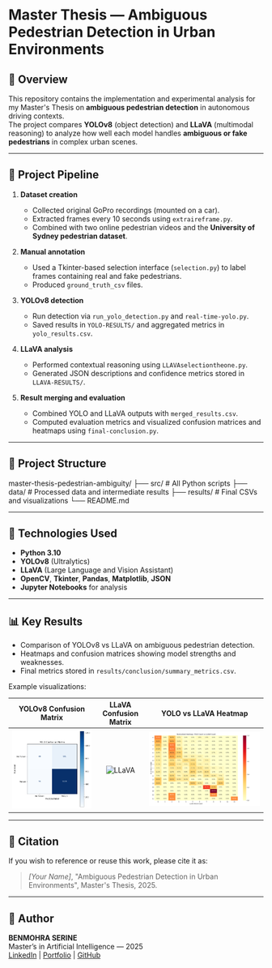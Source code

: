 # Master Thesis — Ambiguous Pedestrian Detection in Urban Environments

## 🧩 Overview
This repository contains the implementation and experimental analysis for my Master's Thesis on **ambiguous pedestrian detection** in autonomous driving contexts.  
The project compares **YOLOv8** (object detection) and **LLaVA** (multimodal reasoning) to analyze how well each model handles **ambiguous or fake pedestrians** in complex urban scenes.

---

## 🚀 Project Pipeline
1. **Dataset creation**  
   - Collected original GoPro recordings (mounted on a car).  
   - Extracted frames every 10 seconds using `extraireframe.py`.  
   - Combined with two online pedestrian videos and the **University of Sydney pedestrian dataset**.

2. **Manual annotation**  
   - Used a Tkinter-based selection interface (`selection.py`) to label frames containing real and fake pedestrians.  
   - Produced `ground_truth_csv` files.

3. **YOLOv8 detection**  
   - Run detection via `run_yolo_detection.py` and `real-time-yolo.py`.  
   - Saved results in `YOLO-RESULTS/` and aggregated metrics in `yolo_results.csv`.

4. **LLaVA analysis**  
   - Performed contextual reasoning using `LLAVAselectiontheone.py`.  
   - Generated JSON descriptions and confidence metrics stored in `LLAVA-RESULTS/`.

5. **Result merging and evaluation**  
   - Combined YOLO and LLaVA outputs with `merged_results.csv`.  
   - Computed evaluation metrics and visualized confusion matrices and heatmaps using `final-conclusion.py`.

---

## 📂 Project Structure
master-thesis-pedestrian-ambiguity/
├── src/ # All Python scripts
├── data/ # Processed data and intermediate results
├── results/ # Final CSVs and visualizations
└── README.md



---

## 🧠 Technologies Used
- **Python 3.10**
- **YOLOv8** (Ultralytics)
- **LLaVA** (Large Language and Vision Assistant)
- **OpenCV**, **Tkinter**, **Pandas**, **Matplotlib**, **JSON**
- **Jupyter Notebooks** for analysis

---

## 📊 Key Results
- Comparison of YOLOv8 vs LLaVA on ambiguous pedestrian detection.  
- Heatmaps and confusion matrices showing model strengths and weaknesses.  
- Final metrics stored in `results/conclusion/summary_metrics.csv`.

Example visualizations:

| YOLOv8 Confusion Matrix | LLaVA Confusion Matrix | YOLO vs LLaVA Heatmap |
|:------------------------:|:---------------------:|:---------------------:|
| ![YOLO](results/conclusion/YOLO_confusion_matrix.png) | ![LLaVA](results/conclusion/LLAVA_confusion_metrix.png) | ![Heatmap](results/conclusion/heatmap_yolo_vs_llava.png) |

---

## 📘 Citation
If you wish to reference or reuse this work, please cite it as:
> *[Your Name]*, "Ambiguous Pedestrian Detection in Urban Environments", Master's Thesis, 2025.

---

## 👤 Author
**BENMOHRA SERINE**  
Master’s in Artificial Intelligence — 2025  
[LinkedIn](www.linkedin.com/in/serine-benmohra-55715b33b) | [Portfolio](#) | [GitHub](#)
